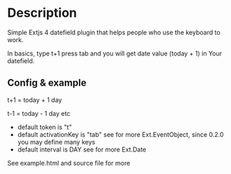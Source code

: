 Description
===========
Simple Extjs 4 datefield plugin that helps people who use the keyboard to work.

In basics, type t+1 press tab and you will get date value (today + 1) in Your datefield.

Config & example
-------------
t+1 = today + 1 day

t-1 = today - 1 day etc

*   default token is "t"
*   default activationKey is "tab" see for more Ext.EventObject, since 0.2.0 you may define many keys
*   default interval is DAY see for more Ext.Date

See example.html and source file for more
